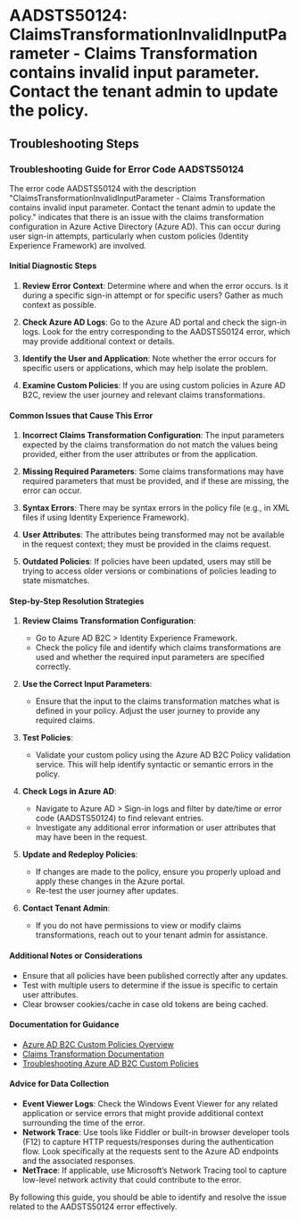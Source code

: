 
# AADSTS50124: ClaimsTransformationInvalidInputParameter - Claims Transformation contains invalid input parameter. Contact the tenant admin to update the policy.


## Troubleshooting Steps
### Troubleshooting Guide for Error Code AADSTS50124

The error code AADSTS50124 with the description "ClaimsTransformationInvalidInputParameter - Claims Transformation contains invalid input parameter. Contact the tenant admin to update the policy." indicates that there is an issue with the claims transformation configuration in Azure Active Directory (Azure AD). This can occur during user sign-in attempts, particularly when custom policies (Identity Experience Framework) are involved.

#### Initial Diagnostic Steps

1. **Review Error Context**: Determine where and when the error occurs. Is it during a specific sign-in attempt or for specific users? Gather as much context as possible.

2. **Check Azure AD Logs**: Go to the Azure AD portal and check the sign-in logs. Look for the entry corresponding to the AADSTS50124 error, which may provide additional context or details.

3. **Identify the User and Application**: Note whether the error occurs for specific users or applications, which may help isolate the problem.

4. **Examine Custom Policies**: If you are using custom policies in Azure AD B2C, review the user journey and relevant claims transformations.

#### Common Issues that Cause This Error

1. **Incorrect Claims Transformation Configuration**: The input parameters expected by the claims transformation do not match the values being provided, either from the user attributes or from the application.

2. **Missing Required Parameters**: Some claims transformations may have required parameters that must be provided, and if these are missing, the error can occur.

3. **Syntax Errors**: There may be syntax errors in the policy file (e.g., in XML files if using Identity Experience Framework).

4. **User Attributes**: The attributes being transformed may not be available in the request context; they must be provided in the claims request.

5. **Outdated Policies**: If policies have been updated, users may still be trying to access older versions or combinations of policies leading to state mismatches.

#### Step-by-Step Resolution Strategies

1. **Review Claims Transformation Configuration**:
   - Go to Azure AD B2C > Identity Experience Framework.
   - Check the policy file and identify which claims transformations are used and whether the required input parameters are specified correctly.

2. **Use the Correct Input Parameters**:
   - Ensure that the input to the claims transformation matches what is defined in your policy. Adjust the user journey to provide any required claims.

3. **Test Policies**:
   - Validate your custom policy using the Azure AD B2C Policy validation service. This will help identify syntactic or semantic errors in the policy.

4. **Check Logs in Azure AD**:
   - Navigate to Azure AD > Sign-in logs and filter by date/time or error code (AADSTS50124) to find relevant entries.
   - Investigate any additional error information or user attributes that may have been in the request.

5. **Update and Redeploy Policies**:
   - If changes are made to the policy, ensure you properly upload and apply these changes in the Azure portal.
   - Re-test the user journey after updates.

6. **Contact Tenant Admin**:
   - If you do not have permissions to view or modify claims transformations, reach out to your tenant admin for assistance.

#### Additional Notes or Considerations

- Ensure that all policies have been published correctly after any updates.
- Test with multiple users to determine if the issue is specific to certain user attributes.
- Clear browser cookies/cache in case old tokens are being cached.

#### Documentation for Guidance

- [Azure AD B2C Custom Policies Overview](https://docs.microsoft.com/en-us/azure/active-directory-b2c/custom-policy-overview)
- [Claims Transformation Documentation](https://docs.microsoft.com/en-us/azure/active-directory-b2c/claims-transformations)
- [Troubleshooting Azure AD B2C Custom Policies](https://docs.microsoft.com/en-us/azure/active-directory-b2c/faq-custom-policies)

#### Advice for Data Collection

- **Event Viewer Logs**: Check the Windows Event Viewer for any related application or service errors that might provide additional context surrounding the time of the error.
- **Network Trace**: Use tools like Fiddler or built-in browser developer tools (F12) to capture HTTP requests/responses during the authentication flow. Look specifically at the requests sent to the Azure AD endpoints and the associated responses.
- **NetTrace**: If applicable, use Microsoft’s Network Tracing tool to capture low-level network activity that could contribute to the error.

By following this guide, you should be able to identify and resolve the issue related to the AADSTS50124 error effectively.